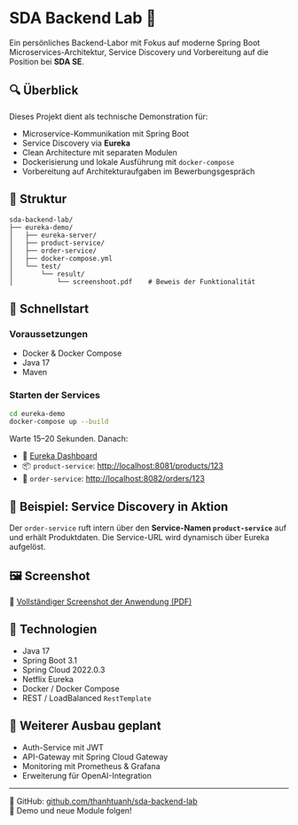 # SDA Backend Lab 🧪

Ein persönliches Backend-Labor mit Fokus auf moderne Spring Boot Microservices-Architektur, Service Discovery und Vorbereitung auf die Position bei **SDA SE**.

## 🔍 Überblick

Dieses Projekt dient als technische Demonstration für:
- Microservice-Kommunikation mit Spring Boot
- Service Discovery via **Eureka**
- Clean Architecture mit separaten Modulen
- Dockerisierung und lokale Ausführung mit `docker-compose`
- Vorbereitung auf Architekturaufgaben im Bewerbungsgespräch

## 📁 Struktur

```
sda-backend-lab/
├── eureka-demo/
│   ├── eureka-server/
│   ├── product-service/
│   ├── order-service/
│   ├── docker-compose.yml
│   └── test/
│       └── result/
│           └── screenshoot.pdf    # Beweis der Funktionalität
```

## 🚀 Schnellstart

### Voraussetzungen

- Docker & Docker Compose
- Java 17
- Maven

### Starten der Services

```bash
cd eureka-demo
docker-compose up --build
```

Warte 15–20 Sekunden. Danach:

- 🔗 [Eureka Dashboard](http://localhost:8761)
- 📦 `product-service`: [http://localhost:8081/products/123](http://localhost:8081/products/123)
- 🧾 `order-service`: [http://localhost:8082/orders/123](http://localhost:8082/orders/123)

## 🧭 Beispiel: Service Discovery in Aktion

Der `order-service` ruft intern über den **Service-Namen `product-service`** auf und erhält Produktdaten. Die Service-URL wird dynamisch über Eureka aufgelöst.

## 🖼️ Screenshot

📄 [Vollständiger Screenshot der Anwendung (PDF)](./eureka-demo/test/result/screenshoot.pdf)

## 🧩 Technologien

- Java 17
- Spring Boot 3.1
- Spring Cloud 2022.0.3
- Netflix Eureka
- Docker / Docker Compose
- REST / LoadBalanced `RestTemplate`

## 🔧 Weiterer Ausbau geplant

- Auth-Service mit JWT
- API-Gateway mit Spring Cloud Gateway
- Monitoring mit Prometheus & Grafana
- Erweiterung für OpenAI-Integration

---

📁 GitHub: [github.com/thanhtuanh/sda-backend-lab](https://github.com/thanhtuanh/sda-backend-lab)  
🔗 Demo und neue Module folgen!
